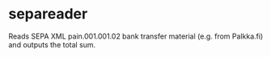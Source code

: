 # separeader
Reads SEPA XML pain.001.001.02 bank transfer material (e.g. from Palkka.fi) and outputs the total sum.
